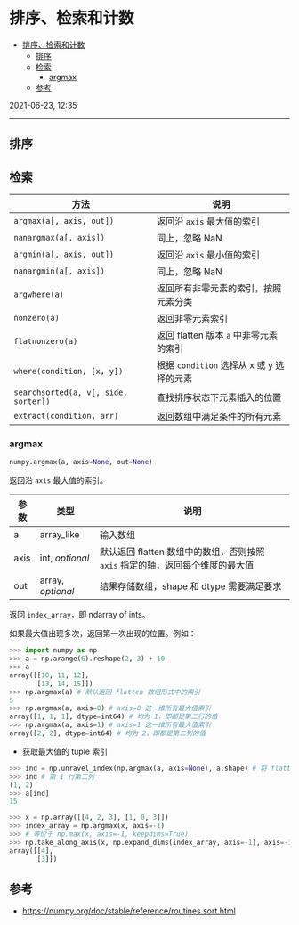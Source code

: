 # 排序、检索和计数

- [排序、检索和计数](#排序检索和计数)
  - [排序](#排序)
  - [检索](#检索)
    - [argmax](#argmax)
  - [参考](#参考)

2021-06-23, 12:35
***

## 排序

## 检索

|方法|说明|
|---|---|
|`argmax(a[, axis, out])`|返回沿 `axis` 最大值的索引|
|`nanargmax(a[, axis])`|同上，忽略 NaN|
|`argmin(a[, axis, out])`|返回沿 `axis` 最小值的索引|
|`nanargmin(a[, axis])`|同上，忽略 NaN|
|`argwhere(a)`|返回所有非零元素的索引，按照元素分类|
|`nonzero(a)`|返回非零元素索引|
|`flatnonzero(a)`|返回 flatten 版本 `a` 中非零元素的索引|
|`where(condition, [x, y])`|根据 `condition` 选择从 x 或 y 选择的元素|
|`searchsorted(a, v[, side, sorter])`|查找排序状态下元素插入的位置|
|`extract(condition, arr)`|返回数组中满足条件的所有元素|

### argmax

```py
numpy.argmax(a, axis=None, out=None)
```

返回沿 `axis` 最大值的索引。

|参数|类型|说明|
|---|---|---|
|a|array_like|输入数组|
|axis|int, *optional*|默认返回 flatten 数组中的数组，否则按照 `axis` 指定的轴，返回每个维度的最大值|
|out|array, *optional*|结果存储数组，shape 和 dtype 需要满足要求|

返回 `index_array`，即 ndarray of ints。

如果最大值出现多次，返回第一次出现的位置。例如：

```py
>>> import numpy as np
>>> a = np.arange(6).reshape(2, 3) + 10
>>> a
array([[10, 11, 12],
       [13, 14, 15]])
>>> np.argmax(a) # 默认返回 flatten 数组形式中的索引
5
>>> np.argmax(a, axis=0) # axis=0 这一维所有最大值索引
array([1, 1, 1], dtype=int64) # 均为 1，即都是第二行的值
>>> np.argmax(a, axis=1) # axis=1 这一维所有最大值索引
array([2, 2], dtype=int64) # 均为 2，即都是第二列的值
```

- 获取最大值的 tuple 索引

```py
>>> ind = np.unravel_index(np.argmax(a, axis=None), a.shape) # 将 flatten 索引转换为 tuple 索引
>>> ind # 第 1 行第二列
(1, 2)
>>> a[ind]
15
```

```py
>>> x = np.array([[4, 2, 3], [1, 0, 3]])
>>> index_array = np.argmax(x, axis=-1)
>>> # 等价于 np.max(x, axis=-1, keepdims=True)
>>> np.take_along_axis(x, np.expand_dims(index_array, axis=-1), axis=-1)
array([[4],
       [3]])
```




## 参考

- https://numpy.org/doc/stable/reference/routines.sort.html
